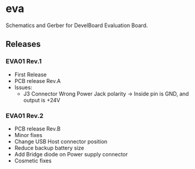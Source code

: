 # eva
Schematics and Gerber for DevelBoard Evaluation Board.

## Releases

### EVA01 Rev.1
 
 * First Release
 * PCB release Rev.A
 * Issues:
   * J3 Connector Wrong Power Jack polarity -> Inside pin is GND, and output is +24V
 
### EVA01 Rev.2
 * PCB release Rev.B
 * Minor fixes
 * Change USB Host connector position
 * Reduce backup battery size
 * Add Bridge diode on Power supply connector
 * Cosmetic fixes
